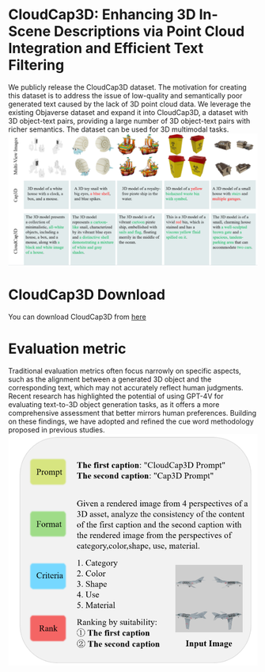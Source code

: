 # CloudCap3D: Enhancing 3D In-Scene Descriptions via Point Cloud Integration and Efficient Text Filtering
We publicly release the CloudCap3D dataset. The motivation for creating this dataset is to address the issue of low-quality and semantically poor generated text caused by the lack of 3D point cloud data. We leverage the existing Objaverse dataset and expand it into CloudCap3D, a dataset with 3D object-text pairs, providing a large number of 3D object-text pairs with richer semantics.
The dataset can be used for 3D multimodal tasks.
![](https://github.com/NZY7/HelloPrj/blob/master/compare.png)
# CloudCap3D Download
You can download CloudCap3D from [here](https://drive.google.com/file/d/1U1Na1bbrDP1hli3LzZAAFkn6XwfkC9L3/view?usp=sharing)
# Evaluation metric
Traditional evaluation metrics often focus narrowly on specific aspects, such as the alignment between a generated 3D object and the corresponding text, which may not accurately reflect human judgments. Recent research has highlighted the potential of using GPT-4V for evaluating text-to-3D object generation tasks, as it offers a more comprehensive assessment that better mirrors human preferences. Building on these findings, we have adopted and
refined the cue word methodology proposed in previous studies.
![](https://github.com/NZY7/HelloPrj/blob/master/%E5%B1%8F%E5%B9%95%E6%88%AA%E5%9B%BE%202025-01-20%20165849.png)
